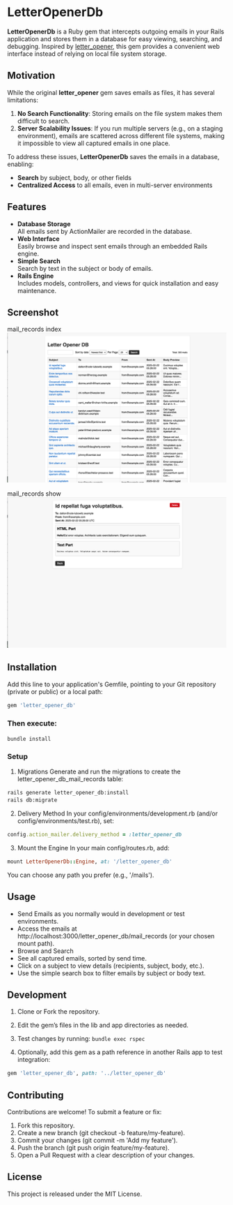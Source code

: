 # LetterOpenerDb

**LetterOpenerDb** is a Ruby gem that intercepts outgoing emails in your Rails application and stores them in a database for easy viewing, searching, and debugging. Inspired by [letter_opener](https://github.com/ryanb/letter_opener), this gem provides a convenient web interface instead of relying on local file system storage.

## Motivation

While the original **letter_opener** gem saves emails as files, it has several limitations:

1. **No Search Functionality**: Storing emails on the file system makes them difficult to search.
2. **Server Scalability Issues**: If you run multiple servers (e.g., on a staging environment), emails are scattered across different file systems, making it impossible to view all captured emails in one place.

To address these issues, **LetterOpenerDb** saves the emails in a database, enabling:

- **Search** by subject, body, or other fields
- **Centralized Access** to all emails, even in multi-server environments

## Features

- **Database Storage**  
  All emails sent by ActionMailer are recorded in the database.
- **Web Interface**  
  Easily browse and inspect sent emails through an embedded Rails engine.
- **Simple Search**  
  Search by text in the subject or body of emails.
- **Rails Engine**  
  Includes models, controllers, and views for quick installation and easy maintenance.

## Screenshot

mail_records index
![index](docs/img/index.png)

mail_records show
![show](docs/img/show.png)

## Installation

Add this line to your application's Gemfile, pointing to your Git repository (private or public) or a local path:

```ruby
gem 'letter_opener_db'
```

### Then execute:

`bundle install`

### Setup

1. Migrations
   Generate and run the migrations to create the letter_opener_db_mail_records table:

```sh
rails generate letter_opener_db:install
rails db:migrate
```

2. Delivery Method
   In your config/environments/development.rb (and/or config/environments/test.rb), set:

```ruby
config.action_mailer.delivery_method = :letter_opener_db
```

3. Mount the Engine
   In your main config/routes.rb, add:

```ruby
mount LetterOpenerDb::Engine, at: '/letter_opener_db'
```

You can choose any path you prefer (e.g., '/mails').

## Usage

- Send Emails as you normally would in development or test environments.
- Access the emails at http://localhost:3000/letter_opener_db/mail_records (or your chosen mount path).
- Browse and Search
- See all captured emails, sorted by send time.
- Click on a subject to view details (recipients, subject, body, etc.).
- Use the simple search box to filter emails by subject or body text.

## Development

1. Clone or Fork the repository.
2. Edit the gem’s files in the lib and app directories as needed.
3. Test changes by running: `bundle exec rspec`

4. Optionally, add this gem as a path reference in another Rails app to test integration:

```ruby
gem 'letter_opener_db', path: '../letter_opener_db'
```

## Contributing

Contributions are welcome! To submit a feature or fix:

1. Fork this repository.
2. Create a new branch (git checkout -b feature/my-feature).
3. Commit your changes (git commit -m 'Add my feature').
4. Push the branch (git push origin feature/my-feature).
5. Open a Pull Request with a clear description of your changes.

## License

This project is released under the MIT License.
